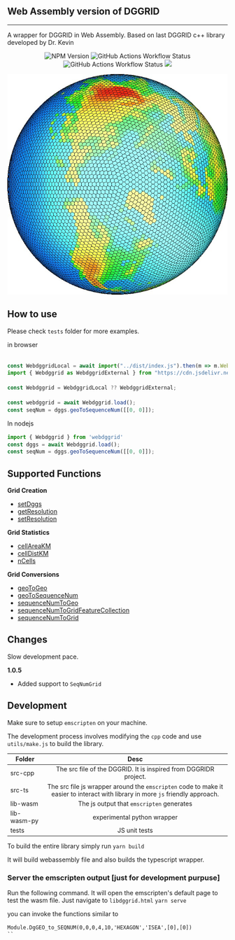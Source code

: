 ## Web Assembly version of DGGRID
------------
A wrapper for DGGRID in Web Assembly. Based on last DGGRID c++ library developed by Dr. Kevin


<div align="center">

![NPM Version](https://img.shields.io/npm/v/webdggrid?style=flat-square)
 ![GitHub Actions Workflow Status](https://img.shields.io/github/actions/workflow/status/am2222/webDggrid/deploy.yml?style=flat-square&label=docs) ![GitHub Actions Workflow Status](https://img.shields.io/github/actions/workflow/status/am2222/webDggrid/main.yml?style=flat-square&label=npm%20pacakge) [![](https://data.jsdelivr.com/v1/package/npm/webdggrid/badge)](https://www.jsdelivr.com/package/npm/webdggrid)

</div>

<p align="center">
  <img src="https://github.com/am2222/pydggrid/blob/master/docs/L6kmP.jpg?raw=true" alt="SPyDGGRID"/>
</p>


## How to use

Please check `tests` folder for more examples.

in browser

```js

const WebdggridLocal = await import("../dist/index.js").then(m => m.Webdggrid).catch(console.log);
import { Webdggrid as WebdggridExternal } from "https://cdn.jsdelivr.net/npm/webDggrid/dist/index.js";

const Webdggrid = WebdggridLocal ?? WebdggridExternal;

const webdggrid = await Webdggrid.load();
const seqNum = dggs.geoToSequenceNum([[0, 0]]);

```

In nodejs

```js
import { Webdggrid } from 'webdggrid'
const dggs = await Webdggrid.load();
const seqNum = dggs.geoToSequenceNum([[0, 0]]);

```


## Supported Functions

**Grid Creation**

- [setDggs](https://am2222.github.io/webDggrid/api/classes/Webdggrid.html#setDggs)
- [getResolution](https://am2222.github.io/webDggrid/api/classes/Webdggrid.html#getResolution)
- [setResolution](https://am2222.github.io/webDggrid/api/classes/Webdggrid.html#setResolution)

**Grid Statistics**

- [cellAreaKM](https://am2222.github.io/webDggrid/api/classes/Webdggrid.html#cellAreaKM)
- [cellDistKM](https://am2222.github.io/webDggrid/api/classes/Webdggrid.html#cellDistKM)
- [nCells](https://am2222.github.io/webDggrid/api/classes/Webdggrid.html#nCells)

**Grid Conversions**

- [geoToGeo](https://am2222.github.io/webDggrid/api/classes/Webdggrid.html#geoToGeo)
- [geoToSequenceNum](https://am2222.github.io/webDggrid/api/classes/Webdggrid.html#geoToSequenceNum)
- [sequenceNumToGeo](https://am2222.github.io/webDggrid/api/classes/Webdggrid.html#sequenceNumToGeo)
- [sequenceNumToGridFeatureCollection](https://am2222.github.io/webDggrid/api/classes/Webdggrid.html#sequenceNumToGridFeatureCollection)
- [sequenceNumToGrid](https://am2222.github.io/webDggrid/api/classes/Webdggrid.html#sequenceNumToGrid)

## Changes

Slow development pace.

**1.0.5**

- Added support to `SeqNumGrid`

## Development

Make sure to setup `emscripten` on your machine.

The development process involves modifying the `cpp` code and use `utils/make.js` to build the library.

| Folder   |      Desc       |
|----------|:-------------:|
| src-cpp|  The src file of the DGGRID. It is inspired from DGGRIDR project.|
| src-ts|  The src file js wrapper around the `emscripten` code to make it easier to interact with library in more `js` friendly approach.|
| lib-wasm |    The js output that `emscripten` generates    |
| lib-wasm-py | experimental python wrapper  |
| tests| JS unit tests  |

To build the entire library simply run
``yarn build``

It will build webassembly file and also builds the typescript wrapper.

### Server the emscripten output [just for development purpuse]

Run the following command. It will open the emscripten's default page to test the wasm file. Just navigate to `libdggrid.html`
 `
yarn serve
 `

 you can invoke the functions similar to

 ```
Module.DgGEO_to_SEQNUM(0,0,0,4,10,'HEXAGON','ISEA',[0],[0])
 ``
